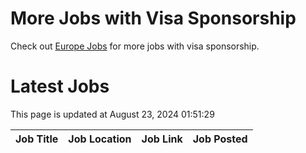 # More Jobs with Visa Sponsorship

Check out [Europe Jobs](https://github.com/sureshparimi/europejobs#latest-jobs) for more jobs with visa sponsorship.

# Latest Jobs

This page is updated at August 23, 2024 01:51:29

| Job Title | Job Location | Job Link | Job Posted |
| --- | --- | --- | --- |

